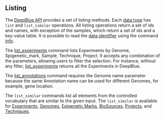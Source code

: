 ## Listing

The [DeepBlue API](http://deepblue.mpi-inf.mpg.de/api.html) provides a set of listing methods.
Each [data type](../02-data-types/02-00-data-types.md) has ```list``` and ```list_similar``` operations.
All listing operations return a set of ids and names, with exception of the samples, which return a set of ids and a key-value table.
It is possible to read the [data identifier](03-03-data-identifier.md) using the command [info](http://deepblue.mpi-inf.mpg.de/api.html#api-info).

The [list_experiments](http://deepblue.mpi-inf.mpg.de/api.html#api-list_experiments) command lists Experiments by Genome, Spigenetic_mark, Sample, Technique, Project. It accepts any combination of the parameters, allowing users to filter the selection.
For instance, without any filter, [list_experiments](http://deepblue.mpi-inf.mpg.de/api.html#api-list_experiments) returns all the Experiments in DeepBlue.

The [list_annotations](http://deepblue.mpi-inf.mpg.de/api.html#api-list_annotations) command requires the Genome name parameter because the same Annotation name can be used for different Genomes, for example, gene location.

The ```list_similar``` commands list all elements from the controlled vocabulary that are similar to the given input. The ```list_similar``` is available for
 [Experiments](http://deepblue.mpi-inf.mpg.de/api.html#api-list_similar_experiments), [Genomes](http://deepblue.mpi-inf.mpg.de/api.html#api-list_similar_genomes), [Epigenetic Marks](http://deepblue.mpi-inf.mpg.de/api.html#api-list_similar_epigenetic_marks), [BioSources](http://deepblue.mpi-inf.mpg.de/api.html#api-list_similar_bio_sources), [Projects](http://deepblue.mpi-inf.mpg.de/api.html#api-list_similar_projects), and [Techniques](http://deepblue.mpi-inf.mpg.de/api.html#api-list_similar_techniques).
